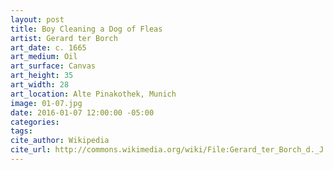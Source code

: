 ```yaml
---
layout: post
title: Boy Cleaning a Dog of Fleas
artist: Gerard ter Borch
art_date: c. 1665
art_medium: Oil
art_surface: Canvas
art_height: 35
art_width: 28
art_location: Alte Pinakothek, Munich
image: 01-07.jpg
date: 2016-01-07 12:00:00 -05:00
categories:
tags:
cite_author: Wikipedia
cite_url: http://commons.wikimedia.org/wiki/File:Gerard_ter_Borch_d._J._012.jpg
---
```


